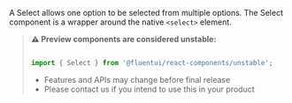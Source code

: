 A Select allows one option to be selected from multiple options. The Select component is a wrapper around the native `<select>` element.

<!-- Don't allow prettier to collapse code block into single line -->
<!-- prettier-ignore -->
> **⚠️ Preview components are considered unstable:**
>
> ```jsx
>
> import { Select } from '@fluentui/react-components/unstable';
>
> ```
>
> - Features and APIs may change before final release
> - Please contact us if you intend to use this in your product
